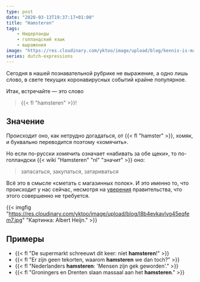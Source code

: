 ```yaml
---
type: post
date: "2020-03-13T19:37:17+01:00"
title: "Hamsteren"
tags:
    - Нидерланды
    - голландский язык
    - выражения
image: "https://res.cloudinary.com/yktoo/image/upload/blog/kennis-is-macht.jpg"
series: dutch-expressions
---
```


Сегодня в нашей познавательной рубрике не выражение, а одно лишь слово, в свете текущих коронавирусных событий крайне популярное.

Итак, встречайте — это слово

> {{< fl "hamsteren" >}}!

<!--more-->

## Значение

Происходит оно, как нетрудно догадаться, от {{< fl "hamster" >}}, хомяк, и буквально переводится поэтому «хомячить».

Но если по-русски *хомячить* означает «набивать за обе щеки», то по-голландски {{< wiki "Hamsteren" "nl" "значит" >}} оно:

> запасаться, закупаться, затариваться

Всё это в смысле «сметать с магазинных полок». И это именно то, что происходит у нас сейчас, несмотря на [уверения](https://www.nu.nl/279596/video/premier-rutte-hamsteren-is-niet-nodig-en-niet-sociaal.html) правительства, что этого совершенно не требуется.

{{< imgfig "https://res.cloudinary.com/yktoo/image/upload/blog/l8b4evkavlyg45eqfem7.jpg" "Картинка: Albert Heijn." >}}

## Примеры

* {{< fl "De supermarkt schreeuwt dit keer: níet **hamsteren**!" >}}
* {{< fl "Er zijn geen tekorten, waarom **hamsteren** we dan toch?" >}}
* {{< fl "Nederlanders **hamsteren**: 'Mensen zijn gek geworden'." >}}
* {{< fl "Groningers en Drenten slaan massaal aan het **hamsteren**." >}}
